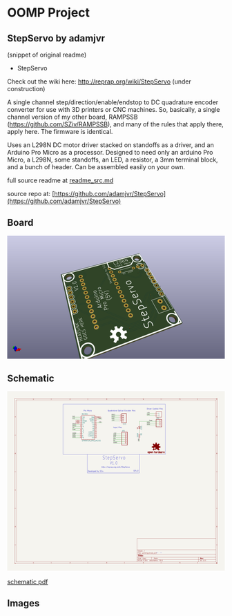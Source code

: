 # OOMP Project  
## StepServo  by adamjvr  
  
(snippet of original readme)  
  
- StepServo  
  
Check out the wiki here: http://reprap.org/wiki/StepServo (under construction)  
  
A single channel step/direction/enable/endstop to DC quadrature encoder converter for use with 3D printers or CNC machines. So, basically, a single channel version of my other board, RAMPSSB (https://github.com/SZiv/RAMPSSB), and many of the rules that apply there, apply here. The firmware is identical.  
  
Uses an L298N DC motor driver stacked on standoffs as a driver, and an Arduino Pro Micro as a processor. Designed to need only an arduino Pro Micro, a L298N, some standoffs, an LED, a resistor, a 3mm terminal block, and a bunch of header. Can be assembled easily on your own.  
  
  full source readme at [readme_src.md](readme_src.md)  
  
source repo at: [https://github.com/adamjvr/StepServo](https://github.com/adamjvr/StepServo)  
## Board  
  
[![working_3d.png](working_3d_600.png)](working_3d.png)  
## Schematic  
  
[![working_schematic.png](working_schematic_600.png)](working_schematic.png)  
  
[schematic pdf](working_schematic.pdf)  
## Images  
